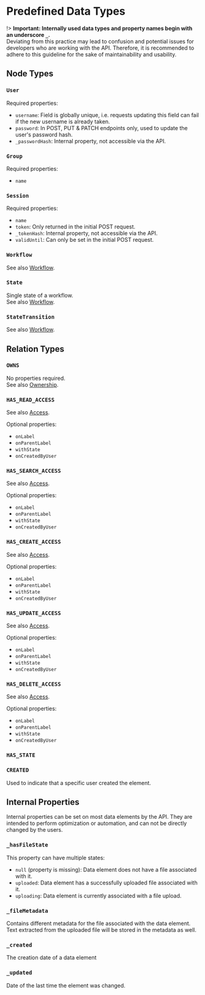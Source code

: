 # Predefined Data Types

!> **Important: Internally used data types and property names begin with an underscore `_`.**  
Deviating from this practice may lead to confusion and potential issues for developers who are working with the API.
Therefore, it is recommended to adhere to this guideline for the sake of maintainability and usability.

## Node Types

### `User`

Required properties:

- `username`: Field is globally unique, i.e. requests updating this field can fail if the new username is already taken.
- `password`: In POST, PUT & PATCH endpoints only, used to update the user's password hash.
- `_passwordHash`: Internal property, not accessible via the API.

### `Group`

Required properties:

- `name`

### `Session`

Required properties:

- `name`
- `token`: Only returned in the initial POST request.
- `_tokenHash`: Internal property, not accessible via the API.
- `validUntil`: Can only be set in the initial POST request.

### `Workflow`

See also [Workflow](/security/workflow).

### `State`

Single state of a workflow.  
See also [Workflow](/security/workflow).

### `StateTransition`

See also [Workflow](/security/workflow).

## Relation Types

### `OWNS`

No properties required.  
See also [Ownership](/security/ownership).

### `HAS_READ_ACCESS`

See also [Access](/security/access).

Optional properties:

- `onLabel`
- `onParentLabel`
- `withState`
- `onCreatedByUser`

### `HAS_SEARCH_ACCESS`

See also [Access](/security/access).

Optional properties:

- `onLabel`
- `onParentLabel`
- `withState`
- `onCreatedByUser`

### `HAS_CREATE_ACCESS`

See also [Access](/security/access).

Optional properties:

- `onLabel`
- `onParentLabel`
- `withState`
- `onCreatedByUser`

### `HAS_UPDATE_ACCESS`

See also [Access](/security/access).

Optional properties:

- `onLabel`
- `onParentLabel`
- `withState`
- `onCreatedByUser`

### `HAS_DELETE_ACCESS`

See also [Access](/security/access).

Optional properties:

- `onLabel`
- `onParentLabel`
- `withState`
- `onCreatedByUser`

### `HAS_STATE`

### `CREATED`

Used to indicate that a specific user created the element.

## Internal Properties

Internal properties can be set on most data elements by the API. They are intended to perform optimization or
automation, and can not be directly changed by the users.

### `_hasFileState`

This property can have multiple states:

- `null` (property is missing): Data element does not have a file associated with it.
- `uploaded`: Data element has a successfully uploaded file associated with it.
- `uploading`: Data element is currently associated with a file upload.

### `_fileMetadata`

Contains different metadata for the file associated with the data element.  
Text extracted from the uploaded file will be stored in the metadata as well.

### `_created`

The creation date of a data element

### `_updated`

Date of the last time the element was changed.
